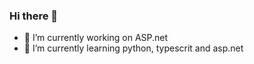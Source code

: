 ### Hi there 👋



- 🔭 I’m currently working on ASP.net
- 🌱 I’m currently learning python, typescrit and asp.net
 <!--
- 👯 I’m looking to collaborate on ...
- 🤔 I’m looking for help with ...
- 💬 Ask me about ...
- 📫 How to reach me: ...
- 😄 Pronouns: ...
- ⚡ Fun fact: ...

-->
